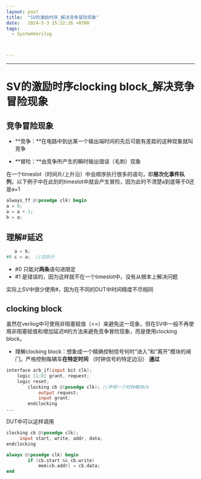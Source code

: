 ```yaml
---
layout: post
title:  "SV的激励时序_解决竞争冒险现象"
date:   2024-5-3 15:22:26 +0700
tags:
  - SystemVerilog



---
```


---

# SV的激励时序clocking block_解决竞争冒险现象

## **竞争冒险现象**

- **竞争：**在电路中到达某一个输出端时间的先后可能有差距的这种现象就叫竞争

- **冒险：**由竞争所产生的瞬时输出错误（毛刺）现象

在一个timeslot（时间片/上升沿）中会顺序执行很多的语句，即**层次化事件队列**，以下例子中在此刻的timeslot中就会产生冒险，因为此时不清楚a到底等于0还是a+1

```verilog
always_ff @(posedge clk) begin
a = 0;
a = a + 1;
b = a;
```

## 理解#延迟

```verilog
   a = b;
#0 c = a;  //后执行
```

- #0 只能对**两条**语句进限定
- #1 是错误的，因为这样就不在一个timeslot中，没有从根本上解决问题

实际上SV中很少使用#，因为在不同的DUT中时间精度不尽相同

## clocking block

虽然在verilog中可使用非阻塞赋值（<=）来避免这一现象，但在SV中一般不再使用非阻塞赋值和增加延迟#的方法来避免竞争冒险现象，而是使用clocking block。

- 理解clocking block：想象成一个精确控制信号何时“进⼊”和“离开”模块的闸⻔。严格控制每辆⻋**在特定时间** （时钟信号的特定边沿） **通过**

```verilog
interface arb_if(input bit clk);
	logic [1:0] grant, request;
	logic reset;
		clocking cb @(posedge clk); //声明一个时钟模块cb
			output request;
			input grant;
		endclocking
...
```

DUT中可以这样调用

```verilog
clocking cb @(posedge clk);
     input start, write, addr, data;
endclocking

always @(posedge clk) begin
        if (cb.start && cb.write)
            mem[cb.addr] = cb.data;
end
```

